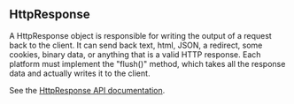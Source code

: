 ## HttpResponse

A HttpResponse object is responsible for writing the output of a request back to the client. It can send back text, html, JSON, a redirect, some cookies, binary data, or anything that is a valid HTTP response.  Each platform must implement the "flush()" method, which takes all the response data and actually writes it to the client.

See the [HttpResponse API documentation](http://ufront.net/api/ufront/web/context/HttpResponse.html).